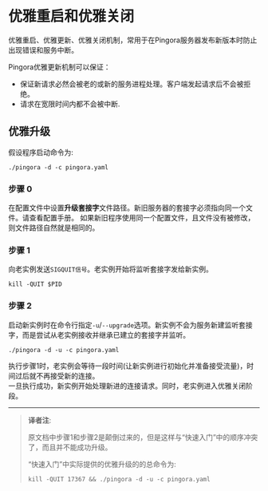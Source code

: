 # 优雅重启和优雅关闭

优雅重启、优雅更新、优雅关闭机制，常用于在Pingora服务器发布新版本时防止出现错误和服务中断。

Pingora优雅更新机制可以保证：
* 保证新请求必然会被老的或新的服务进程处理。客户端发起请求后不会被拒绝。
* 请求在宽限时间内都不会被中断.

## 优雅升级

假设程序启动命令为:
```shell
./pingora -d -c pingora.yaml
```

### 步骤 0
在配置文件中设置**升级套接字**文件路径。新旧服务器的套接字必须指向同一个文件。请查看配置手册。
如果新旧程序使用同一个配置文件，且文件没有被修改，则文件路径自然就是相同的。



### 步骤 1
向老实例发送`SIGQUIT信号`。老实例开始将监听套接字发给新实例。
```shell
kill -QUIT $PID
```

### 步骤 2
启动新实例时在命令行指定`-u`/`--upgrade`选项。新实例不会为服务新建监听套接字，而是尝试从老实例接收并继承已建立的套接字并监听。
```shell
./pingora -d -u -c pingora.yaml
```

执行步骤1时，老实例会等待一段时间(让新实例进行初始化并准备接受流量)，时间过后就不再接受新的连接。<br>
一旦执行成功，新实例开始处理新进的连接请求。同时，老实例进入优雅关闭阶段。

<hr>

>
> **译者注**:
> 
> 原文档中步骤1和步骤2是颠倒过来的，但是这样与“快速入门”中的顺序冲突了，而且并不能成功升级。
>
> “快速入门”中实际提供的优雅升级的的总命令为:
> ```shell
> kill -QUIT 17367 && ./pingora -d -u -c pingora.yaml
> ```
> 